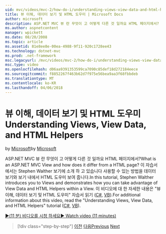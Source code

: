 ```yaml
---
uid: mvc/videos/mvc-2/how-do-i/understanding-views-view-data-and-html-helpers
title: 뷰 이해, 데이터 보기 및 HTML 도우미 | Microsoft Docs
author: microsoft
description: ASP.NET MVC 뷰 란 무엇이 고 어떻게 다른 것 일까요 HTML 페이지에서? 이 자습서에서는 Stephen Walther에서는 보기에 소개 하 고 t 하는 방법을 보여 줍니다. 중...
ms.author: aspnetcontent
manager: wpickett
ms.date: 08/20/2008
ms.topic: article
ms.assetid: 81e8ee8e-00ea-4988-9f11-920c1728ee43
ms.technology: dotnet-mvc
ms.prod: .net-framework
msc.legacyurl: /mvc/videos/mvc-2/how-do-i/understanding-views-view-data-and-html-helpers
msc.type: video
ms.openlocfilehash: d06aa9391353599ca7090c85def18d272184eece
ms.sourcegitcommit: f8852267f463b62d7f975e56bea9aa3f68fbbdeb
ms.translationtype: MT
ms.contentlocale: ko-KR
ms.lasthandoff: 04/06/2018
---
```

<a name="understanding-views-view-data-and-html-helpers"></a><span data-ttu-id="8343b-104">뷰 이해, 데이터 보기 및 HTML 도우미</span><span class="sxs-lookup"><span data-stu-id="8343b-104">Understanding Views, View Data, and HTML Helpers</span></span>
====================
<span data-ttu-id="8343b-105">by [Microsoft](https://github.com/microsoft)</span><span class="sxs-lookup"><span data-stu-id="8343b-105">by [Microsoft](https://github.com/microsoft)</span></span>

<span data-ttu-id="8343b-106">ASP.NET MVC 뷰 란 무엇이 고 어떻게 다른 것 일까요 HTML 페이지에서?</span><span class="sxs-lookup"><span data-stu-id="8343b-106">What is an ASP.NET MVC View and how does it differ from a HTML page?</span></span> <span data-ttu-id="8343b-107">이 자습서에서는 Stephen Walther 보기에 소개 하 고 있습니다 사용할 수 있는 방법을 데이터 보기와 보기 내에서 HTML 도우미 보여 줍니다.</span><span class="sxs-lookup"><span data-stu-id="8343b-107">In this tutorial, Stephen Walther introduces you to Views and demonstrates how you can take advantage of View Data and HTML Helpers within a View.</span></span> <span data-ttu-id="8343b-108">이 비디오에 대 한 자세한 내용은 "뷰 이해, 데이터 보기 및 HTML 도우미" 자습서 읽기 ([C#](../../../overview/older-versions-1/views/asp-net-mvc-views-overview-cs.md), [VB](../../../overview/older-versions-1/views/asp-net-mvc-views-overview-vb.md)).</span><span class="sxs-lookup"><span data-stu-id="8343b-108">For additional information about this video, read the "Understanding Views, View Data, and HTML Helpers" tutorial ([C#](../../../overview/older-versions-1/views/asp-net-mvc-views-overview-cs.md), [VB](../../../overview/older-versions-1/views/asp-net-mvc-views-overview-vb.md)).</span></span>

[<span data-ttu-id="8343b-109">&#9654;(11 분) 비디오를 시청 하세요</span><span class="sxs-lookup"><span data-stu-id="8343b-109">&#9654; Watch video (11 minutes)</span></span>](https://channel9.msdn.com/Blogs/ASP-NET-Site-Videos/understanding-views-view-data-and-html-helpers)

> [!div class="step-by-step"]
> <span data-ttu-id="8343b-110">[이전](understanding-controllers-controller-actions-and-action-results.md)
> [다음](an-introduction-to-url-routing.md)</span><span class="sxs-lookup"><span data-stu-id="8343b-110">[Previous](understanding-controllers-controller-actions-and-action-results.md)
[Next](an-introduction-to-url-routing.md)</span></span>
